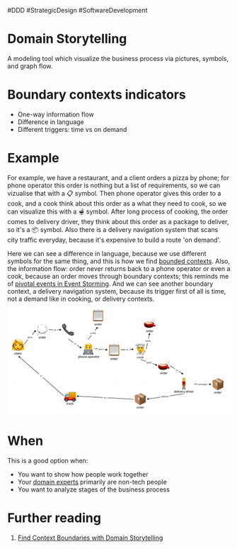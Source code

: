 #DDD #StrategicDesign #SoftwareDevelopment

# Domain Storytelling
A modeling tool which visualize the business process via pictures, symbols, and graph flow.

# Boundary contexts indicators
* One-way information flow
* Difference in language
* Different triggers: time vs on demand

# Example
For example, we have a restaurant, and a client orders a pizza by phone; for phone operator this order is nothing but a list of requirements, so we can vizualise that with a 📋 symbol. Then phone operator gives this order to a cook, and a cook think about this order as a what they need to cook, so we can visualize this with a 🫕 symbol. After long process of cooking, the order comes to delivery driver, they think about this order as a package to deliver, so it's a 📦 symbol. Also there is a delivery navigation system that scans city traffic everyday, because it's expensive to build a route 'on demand'.

Here we can see a difference in language, because we use different symbols for the same thing, and this is how we find [bounded contexts](Bounded%20Context.md). Also, the information flow: order never returns back to a phone operator or even a cook, because an order moves through boundary contexts; this reminds me of [pivotal events in Event Storming](Event%20Storming.md#Pivotal-events). And we can see another boundary context, a delivery navigation system, because its trigger first of all is time, not a demand like in cooking, or delivery contexts.
![Simple Restaurant Domain Story](./Assets/Simple%20Restaurant%20Domain%20Story.png)

# When
This is a good option when:
* You want to show how people work together
* Your [domain experts](Domain%20Expert.md) primarily are non-tech people
* You want to analyze stages of the business process

# Further reading
1. [Find Context Boundaries with Domain Storytelling](Library.md#^find-context-boundaries-with-domain-storytelling)